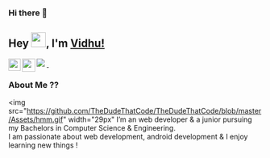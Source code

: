 ### Hi there 👋

<!--
**Vidhu007/Vidhu007** is a ✨ _special_ ✨ repository because its `README.md` (this file) appears on your GitHub profile.

Here are some ideas to get you started:

- 🔭 I’m currently working on ...
- 🌱 I’m currently learning ...
- 👯 I’m looking to collaborate on ...
- 🤔 I’m looking for help with ...
- 💬 Ask me about ...
- 📫 How to reach me: ...
- 😄 Pronouns: ...
- ⚡ Fun fact: ...
-->
## Hey <img src="https://github.com/TheDudeThatCode/TheDudeThatCode/blob/master/Assets/Hi.gif" width="29px">, I'm [Vidhu!](https://vidhu007.github.io/portfolio-1/) 
<img src="https://github.com/TheDudeThatCode/TheDudeThatCode/blob/master/Assets/Developer.gif" />
<a href="https://www.linkedin.com/in/vidhunsut/">
  <img align="left" width="24px" src="https://cdn.jsdelivr.net/npm/simple-icons@v3/icons/linkedin.svg"  />
  &nbsp;
</a>
<a href="vidhu.v9@gmail.com">
  <img align="left" width="26px" src="https://cdn.jsdelivr.net/npm/simple-icons@v3/icons/gmail.svg" />
</a>

### About Me ??
<img src="https://github.com/TheDudeThatCode/TheDudeThatCode/blob/master/Assets/hmm.gif" width="29px"
 I’m an web developer & a junior pursuing my Bachelors in Computer Science & Engineering.</br>
 I am passionate about web development, android development & I enjoy learning new things ! </br>
 
